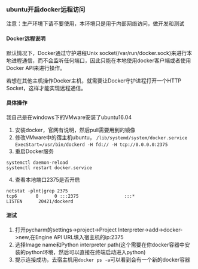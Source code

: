### ubuntu开启docker远程访问

注意：生产环境下请不要使用，本环境只是用于内部网络访问，做开发和测试

#### Docker远程说明

默认情况下，Docker通过守护进程Unix socket(/var/run/docker.sock)来进行本地进程通信，而不会监听任何端口，因此只能在本地使用docker客户端或者使用Docker API来进行操作。
    
若想在其他主机操作Docker主机，就需要让Docker守护进程打开一个HTTP Socket，这样才能实现远程通信。


#### 具体操作

我自己是在windows下的VMware安装了ubuntu16.04

1. 安装docker，官网有说明，然后pull需要用到的镜像
2. 修改VMware中的宿主机ubuntu， `/lib/systemd/system/docker.service`
`ExecStart=/usr/bin/dockerd -H fd:// -H tcp://0.0.0.0:2375`
3. 重启Docker服务
```
systemctl daemon-reload
systemctl restart docker.service
```
4. 查看本地端口2375是否开启
```
netstat -plnt|grep 2375
tcp6       0      0 :::2375                 :::*                    LISTEN      20421/dockerd
```

#### 测试

1. 打开pycharm的settings->project->Project Interpreter->add->docker->new,在Engine API URL填入宿主机的ip:2375
2. 选择Image name和Python interpreter path(这个需要在你docker容器中安装的python环境，然后可以直接在终端启动进入python)
3. 提示连接成功，去宿主机用`docker ps -a`可以看到会有一个新的docker容器

